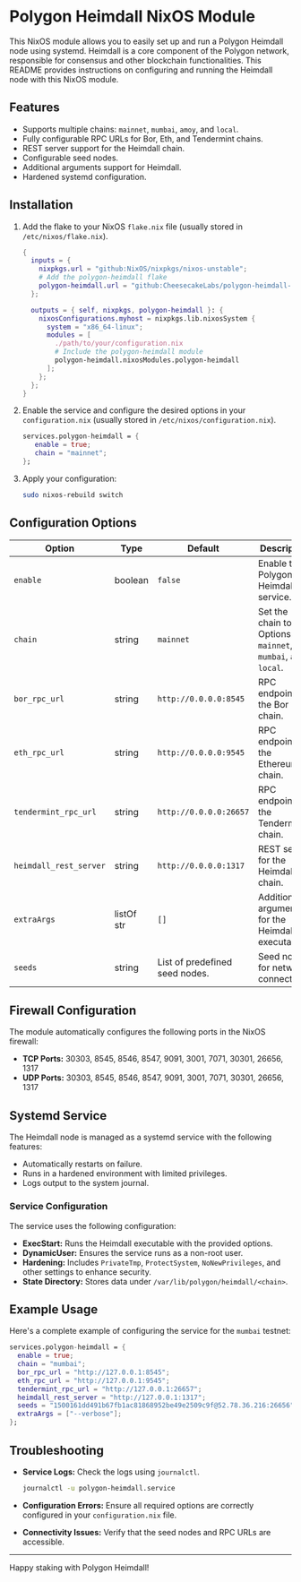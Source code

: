 # Polygon Heimdall NixOS Module

This NixOS module allows you to easily set up and run a Polygon Heimdall node using systemd. Heimdall is a core component of the Polygon network, responsible for consensus and other blockchain functionalities. This README provides instructions on configuring and running the Heimdall node with this NixOS module.

## Features

- Supports multiple chains: `mainnet`, `mumbai`, `amoy`, and `local`.
- Fully configurable RPC URLs for Bor, Eth, and Tendermint chains.
- REST server support for the Heimdall chain.
- Configurable seed nodes.
- Additional arguments support for Heimdall.
- Hardened systemd configuration.

## Installation

1. Add the flake to your NixOS `flake.nix` file (usually stored in `/etc/nixos/flake.nix`).

   ```nix
   {
     inputs = {
       nixpkgs.url = "github:NixOS/nixpkgs/nixos-unstable";
       # Add the polygon-heimdall flake
       polygon-heimdall.url = "github:CheesecakeLabs/polygon-heimdall-nix";
     };

     outputs = { self, nixpkgs, polygon-heimdall }: {
       nixosConfigurations.myhost = nixpkgs.lib.nixosSystem {
         system = "x86_64-linux";
         modules = [
           ./path/to/your/configuration.nix
           # Include the polygon-heimdall module
           polygon-heimdall.nixosModules.polygon-heimdall
         ];
       };
     };
   }
   ```

2. Enable the service and configure the desired options in your `configuration.nix` (usually stored in `/etc/nixos/configuration.nix`).

   ```nix
   services.polygon-heimdall = {
      enable = true;
      chain = "mainnet";
   };
   ```

3. Apply your configuration:

   ```bash
   sudo nixos-rebuild switch
   ```

## Configuration Options

| Option                 | Type       | Default                        | Description                                                          |
| ---------------------- | ---------- | ------------------------------ | -------------------------------------------------------------------- |
| `enable`               | boolean    | `false`                        | Enable the Polygon Heimdall service.                                 |
| `chain`                | string     | `mainnet`                      | Set the chain to use. Options: `mainnet`, `mumbai`, `amoy`, `local`. |
| `bor_rpc_url`          | string     | `http://0.0.0.0:8545`          | RPC endpoint for the Bor chain.                                      |
| `eth_rpc_url`          | string     | `http://0.0.0.0:9545`          | RPC endpoint for the Ethereum chain.                                 |
| `tendermint_rpc_url`   | string     | `http://0.0.0.0:26657`         | RPC endpoint for the Tendermint chain.                               |
| `heimdall_rest_server` | string     | `http://0.0.0.0:1317`          | REST server for the Heimdall chain.                                  |
| `extraArgs`            | listOf str | `[]`                           | Additional arguments for the Heimdall executable.                    |
| `seeds`                | string     | List of predefined seed nodes. | Seed nodes for network connectivity.                                 |

## Firewall Configuration

The module automatically configures the following ports in the NixOS firewall:

- **TCP Ports:** 30303, 8545, 8546, 8547, 9091, 3001, 7071, 30301, 26656, 1317
- **UDP Ports:** 30303, 8545, 8546, 8547, 9091, 3001, 7071, 30301, 26656, 1317

## Systemd Service

The Heimdall node is managed as a systemd service with the following features:

- Automatically restarts on failure.
- Runs in a hardened environment with limited privileges.
- Logs output to the system journal.

### Service Configuration

The service uses the following configuration:

- **ExecStart:** Runs the Heimdall executable with the provided options.
- **DynamicUser:** Ensures the service runs as a non-root user.
- **Hardening:** Includes `PrivateTmp`, `ProtectSystem`, `NoNewPrivileges`, and other settings to enhance security.
- **State Directory:** Stores data under `/var/lib/polygon/heimdall/<chain>`.

## Example Usage

Here's a complete example of configuring the service for the `mumbai` testnet:

```nix
services.polygon-heimdall = {
  enable = true;
  chain = "mumbai";
  bor_rpc_url = "http://127.0.0.1:8545";
  eth_rpc_url = "http://127.0.0.1:9545";
  tendermint_rpc_url = "http://127.0.0.1:26657";
  heimdall_rest_server = "http://127.0.0.1:1317";
  seeds = "1500161dd491b67fb1ac81868952be49e2509c9f@52.78.36.216:26656";
  extraArgs = ["--verbose"];
};
```

## Troubleshooting

- **Service Logs:** Check the logs using `journalctl`.

  ```bash
  journalctl -u polygon-heimdall.service
  ```

- **Configuration Errors:** Ensure all required options are correctly configured in your `configuration.nix` file.
- **Connectivity Issues:** Verify that the seed nodes and RPC URLs are accessible.

---

Happy staking with Polygon Heimdall!
